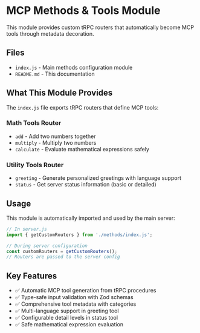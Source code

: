 # MCP Methods & Tools Module

This module provides custom tRPC routers that automatically become MCP tools through metadata decoration.

## Files

- `index.js` - Main methods configuration module
- `README.md` - This documentation

## What This Module Provides

The `index.js` file exports tRPC routers that define MCP tools:

### Math Tools Router
- `add` - Add two numbers together
- `multiply` - Multiply two numbers
- `calculate` - Evaluate mathematical expressions safely

### Utility Tools Router
- `greeting` - Generate personalized greetings with language support
- `status` - Get server status information (basic or detailed)

## Usage

This module is automatically imported and used by the main server:

```javascript
// In server.js
import { getCustomRouters } from './methods/index.js';

// During server configuration
const customRouters = getCustomRouters();
// Routers are passed to the server config
```

## Key Features

- ✅ Automatic MCP tool generation from tRPC procedures
- ✅ Type-safe input validation with Zod schemas
- ✅ Comprehensive tool metadata with categories
- ✅ Multi-language support in greeting tool
- ✅ Configurable detail levels in status tool
- ✅ Safe mathematical expression evaluation